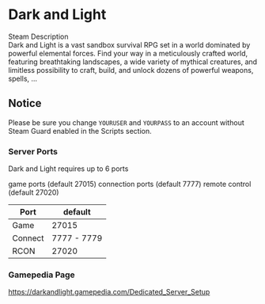 # Dark and Light
Steam Description  
Dark and Light is a vast sandbox survival RPG set in a world dominated by powerful elemental forces. Find your way in a meticulously crafted world, featuring breathtaking landscapes, a wide variety of mythical creatures, and limitless possibility to craft, build, and unlock dozens of powerful weapons, spells, ...

## Notice
Please be sure you change `YOURUSER` and `YOURPASS` to an account without Steam Guard enabled in the Scripts section.

### Server Ports
Dark and Light requires up to 6 ports

game ports (default 27015)
connection ports (default 7777)
remote control (default 27020)

| Port    | default       |
|---------|---------------|
| Game    | 27015         |
| Connect | 7777 - 7779   |
| RCON    | 27020         |

### Gamepedia Page
https://darkandlight.gamepedia.com/Dedicated_Server_Setup
